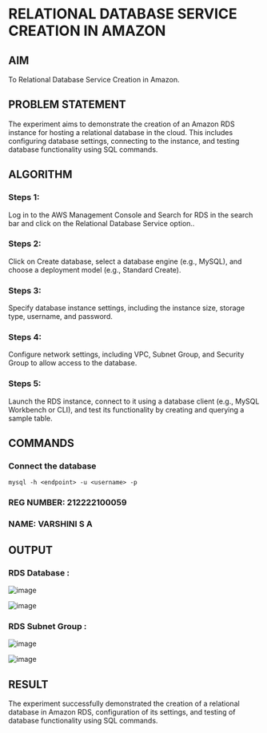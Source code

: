  # RELATIONAL DATABASE SERVICE CREATION IN AMAZON
## AIM
To Relational Database Service Creation in Amazon.
## PROBLEM STATEMENT
The experiment aims to demonstrate the creation of an Amazon RDS instance for hosting a relational database in the cloud. This includes configuring database settings, connecting to the instance, and testing database functionality using SQL commands.
## ALGORITHM
 ### Steps 1:
 Log in to the AWS Management Console and Search for RDS in the search bar and click on the Relational Database Service option..
 ### Steps 2:
 Click on Create database, select a database engine (e.g., MySQL), and choose a deployment model (e.g., Standard Create).
 ### Steps 3:
 Specify database instance settings, including the instance size, storage type, username, and password.
 ### Steps 4:
 Configure network settings, including VPC, Subnet Group, and Security Group to allow access to the database.
 ### Steps 5:
 Launch the RDS instance, connect to it using a database client (e.g., MySQL Workbench or CLI), and test its functionality by creating and querying a sample table.
## COMMANDS
### Connect the database
```
mysql -h <endpoint> -u <username> -p
```
### REG NUMBER: 212222100059
### NAME: VARSHINI S A

## OUTPUT
### RDS Database :
![image](https://github.com/user-attachments/assets/7ad4f455-ed9e-48a6-bb21-89ba1c80e955)

![image](https://github.com/user-attachments/assets/a1de48bb-7dbe-4b51-83b0-170f1abb04b4)

### RDS Subnet Group :
![image](https://github.com/user-attachments/assets/1a523442-64d6-4570-b527-55a346417e2d)

![image](https://github.com/user-attachments/assets/3c390929-3683-4a83-8b58-617521e4d4e3)


## RESULT
The experiment successfully demonstrated the creation of a relational database in Amazon RDS, configuration of its settings, and testing of database functionality using SQL commands.  


